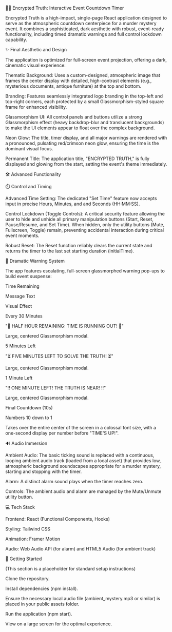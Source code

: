 🕵️‍♀️ Encrypted Truth: Interactive Event Countdown Timer

Encrypted Truth is a high-impact, single-page React application designed to serve as the atmospheric countdown centerpiece for a murder mystery event. It combines a sophisticated, dark aesthetic with robust, event-ready functionality, including timed dramatic warnings and full control lockdown capability.

✨ Final Aesthetic and Design

The application is optimized for full-screen event projection, offering a dark, cinematic visual experience:

Thematic Background: Uses a custom-designed, atmospheric image that frames the center display with detailed, high-contrast elements (e.g., mysterious documents, antique furniture) at the top and bottom.

Branding: Features seamlessly integrated logo branding in the top-left and top-right corners, each protected by a small Glassmorphism-styled square frame for enhanced visibility.

Glassmorphism UI: All control panels and buttons utilize a strong Glassmorphism effect (heavy backdrop-blur and translucent backgrounds) to make the UI elements appear to float over the complex background.

Neon Glow: The title, timer display, and all major warnings are rendered with a pronounced, pulsating red/crimson neon glow, ensuring the time is the dominant visual focus.

Permanent Title: The application title, "ENCRYPTED TRUTH," is fully displayed and glowing from the start, setting the event's theme immediately.

🛠️ Advanced Functionality

⏱️ Control and Timing

Advanced Time Setting: The dedicated "Set Time" feature now accepts input in precise Hours, Minutes, and and Seconds (HH:MM:SS).

Control Lockdown (Toggle Controls): A critical security feature allowing the user to hide and unhide all primary manipulation buttons (Start, Reset, Pause/Resume, and Set Time). When hidden, only the utility buttons (Mute, Fullscreen, Toggle) remain, preventing accidental interaction during critical event moments.

Robust Reset: The Reset function reliably clears the current state and returns the timer to the last set starting duration (initialTime).

🚨 Dramatic Warning System

The app features escalating, full-screen glassmorphed warning pop-ups to build event suspense:

Time Remaining

Message Text

Visual Effect

Every 30 Minutes

"🚨 HALF HOUR REMAINING: TIME IS RUNNING OUT! 🚨"

Large, centered Glassmorphism modal.

5 Minutes Left

"⏳ FIVE MINUTES LEFT TO SOLVE THE TRUTH! ⏳"

Large, centered Glassmorphism modal.

1 Minute Left

"‼️ ONE MINUTE LEFT! THE TRUTH IS NEAR! ‼️"

Large, centered Glassmorphism modal.

Final Countdown (10s)

Numbers 10 down to 1

Takes over the entire center of the screen in a colossal font size, with a one-second display per number before "TIME'S UP!".

🔊 Audio Immersion

Ambient Audio: The basic ticking sound is replaced with a continuous, looping ambient audio track (loaded from a local asset) that provides low, atmospheric background soundscapes appropriate for a murder mystery, starting and stopping with the timer.

Alarm: A distinct alarm sound plays when the timer reaches zero.

Controls: The ambient audio and alarm are managed by the Mute/Unmute utility button.

💻 Tech Stack

Frontend: React (Functional Components, Hooks)

Styling: Tailwind CSS

Animation: Framer Motion

Audio: Web Audio API (for alarm) and HTML5 Audio (for ambient track)

🚀 Getting Started

(This section is a placeholder for standard setup instructions)

Clone the repository.

Install dependencies (npm install).

Ensure the necessary local audio file (ambient_mystery.mp3 or similar) is placed in your public assets folder.

Run the application (npm start).

View on a large screen for the optimal experience.
